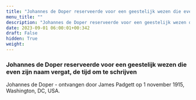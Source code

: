 ```yaml
---
title: "Johannes de Doper reserveerde voor een geestelijk wezen die even zijn naam vergat, de tijd om te schrijven"
menu_title: ""
description: "Johannes de Doper reserveerde voor een geestelijk wezen die even zijn naam vergat, de tijd om te schrijven"
date: 2023-09-01 06:00:01+00:342
draft: False
hidden: True
weight:
---
```

### Johannes de Doper reserveerde voor een geestelijk wezen die even zijn naam vergat, de tijd om te schrijven

Johannes de Doper - ontvangen door James Padgett op 1 november 1915, Washington, DC, USA.

